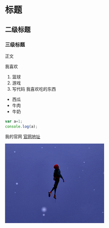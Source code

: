 # 标题
## 二级标题
### 三级标题
正文

我喜欢
1. 篮球
2. 游戏
3. 写代码
我喜欢吃的东西
* 西瓜
* 牛肉
* 牛奶


```javascript
var a=1;
console.log(a);
```
我的官网 [官网地址](https://github.com/murrrrphy)

![蜘蛛侠](spider.png)